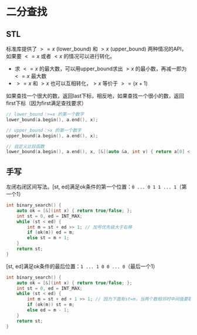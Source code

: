 # 二分查找

## STL

标准库提供了 $>=x$ (lower_bound) 和 $>x$ (upper_bound) 两种情况的API，如果要 $<= x$ 或者 $< x$ 的情况可以进行转化。

* 求 $<= x$ 的最大数，可以用upper_bound求出 $> x$ 的最小数，再减一即为 $<= x$ 最大数
* $>= x$ 和 $> x$ 也可以互相转化，$> x$ 等价于 $>= (x+1)$

如果查找一个很大的数，返回last下标，相反地，如果查找一个很小的数，返回first下标（因为first满足查找要求）

```cpp
// lower_bound：>=x 的第一个数字
lower_bound(a.begin(), a.end(), x);

// upper_bound：>x 的第一个数字
upper_bound(a.begin(), a.end(), x);

// 自定义比较函数
lower_bound(a.begin(), a.end(), x, [&](auto &a, int v) { return a[0] < v; });
```

## 手写

左闭右闭区间写法。[st, ed]满足ok条件的第一个位置：`0 ... 0 1 1 ... 1`（第一个1）

```cpp
int binary_search() {
    auto ok = [&](int x) { return true/false; };
    int st = 0, ed = INT_MAX;
    while (st < ed) {
        int m = st + ed >> 1; // 加号优先级大于右移
        if (ok(m)) ed = m;
        else st = m + 1;
    }
    return st;
}
```

[st, ed]满足ok条件的最后位置：`1 ... 1 0 0 ... 0`（最后一个1）

```cpp
int binary_search() {
    auto ok = [&](int x) { return true/false; };
    int st = 0, ed = INT_MAX;
    while (st < ed) {
        int m = st + ed + 1 >> 1; // 因为下面有st=m，当两个数相邻时中间值要取右边那个，避免死循环
        if (ok(m)) st = m;
        else ed = m - 1;
    }
    return st;
}
```